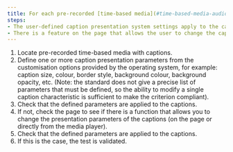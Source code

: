 ```yaml
---
title: For each pre-recorded [time-based media](#time-based-media-audio-video-and-synchronised), does the presentation of the captions respect one of these conditions?
steps:
- The user-defined caption presentation system settings apply to the captions.
- There is a feature on the page that allows the user to change the caption presentation settings.
---
```


1. Locate pre-recorded time-based media with captions.
2. Define one or more caption presentation parameters from the customisation options provided by the operating system, for example: caption size, colour, border style, background colour, background opacity, etc. (Note: the standard does not give a precise list of parameters that must be defined, so the ability to modify a single caption characteristic is sufficient to make the criterion compliant).
3. Check that the defined parameters are applied to the captions.
4. If not, check the page to see if there is a function that allows you to change the presentation parameters of the captions (on the page or directly from the media player). 
5. Check that the defined parameters are applied to the captions.
6. If this is the case, the test is validated.